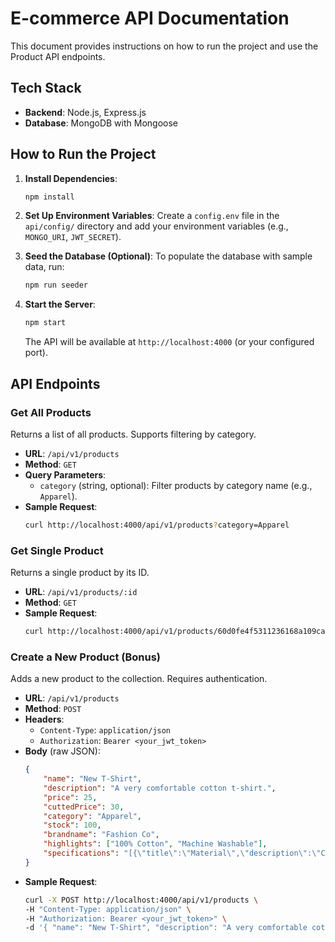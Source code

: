 # E-commerce API Documentation

This document provides instructions on how to run the project and use the Product API endpoints.

## Tech Stack

*   **Backend**: Node.js, Express.js
*   **Database**: MongoDB with Mongoose

## How to Run the Project

1.  **Install Dependencies**:
    ```bash
    npm install
    ```

2.  **Set Up Environment Variables**:
    Create a `config.env` file in the `api/config/` directory and add your environment variables (e.g., `MONGO_URI`, `JWT_SECRET`).

3.  **Seed the Database (Optional)**:
    To populate the database with sample data, run:
    ```bash
    npm run seeder
    ```

4.  **Start the Server**:
    ```bash
    npm start
    ```
    The API will be available at `http://localhost:4000` (or your configured port).

## API Endpoints

### Get All Products

Returns a list of all products. Supports filtering by category.

*   **URL**: `/api/v1/products`
*   **Method**: `GET`
*   **Query Parameters**:
    *   `category` (string, optional): Filter products by category name (e.g., `Apparel`).
*   **Sample Request**:
    ```bash
    curl http://localhost:4000/api/v1/products?category=Apparel
    ```

### Get Single Product

Returns a single product by its ID.

*   **URL**: `/api/v1/products/:id`
*   **Method**: `GET`
*   **Sample Request**:
    ```bash
    curl http://localhost:4000/api/v1/products/60d0fe4f5311236168a109ca
    ```

### Create a New Product (Bonus)

Adds a new product to the collection. Requires authentication.

*   **URL**: `/api/v1/products`
*   **Method**: `POST`
*   **Headers**:
    *   `Content-Type`: `application/json`
    *   `Authorization`: `Bearer <your_jwt_token>`
*   **Body** (raw JSON):
    ```json
    {
        "name": "New T-Shirt",
        "description": "A very comfortable cotton t-shirt.",
        "price": 25,
        "cuttedPrice": 30,
        "category": "Apparel",
        "stock": 100,
        "brandname": "Fashion Co",
        "highlights": ["100% Cotton", "Machine Washable"],
        "specifications": "[{\"title\":\"Material\",\"description\":\"Cotton\"}]"
    }
    ```
*   **Sample Request**:
    ```bash
    curl -X POST http://localhost:4000/api/v1/products \
    -H "Content-Type: application/json" \
    -H "Authorization: Bearer <your_jwt_token>" \
    -d '{ "name": "New T-Shirt", "description": "A very comfortable cotton t-shirt.", "price": 25, "cuttedPrice": 30, "category": "Apparel", "stock": 100, "brandname": "Fashion Co", "highlights": ["100% Cotton", "Machine Washable"], "specifications":